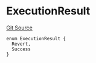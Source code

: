 # ExecutionResult
[Git Source](https://github.com/matter-labs/zksync-contracts/blob/a1506a91fd7e3b73aa6fe10caf12e32f39e26211/contracts/l2-contracts/interfaces/IPaymaster.sol)


```solidity
enum ExecutionResult {
  Revert,
  Success
}
```

